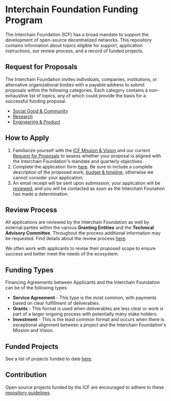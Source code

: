 # Interchain Foundation Funding Program
  
The Interchain Foundation (ICF) has a broad mandate to support 
the development of open-source decentralized networks. This 
repository contains information about topics eligible for 
support, application instructions, our review process, and a 
record of funded projects.

## Request for Proposals

The Interchain Foundation invites individuals, companies, 
institutions, or alternative organizational bodies with a payable 
address to submit proposals within the following categories. 
Each category contains a non-exhaustive list of topics, any of 
which could provide the basis for a successful funding proposal.

- [Social Good & Community](./social_good_and_community.md)
- [Research](./research.md)
- [Engineering & Product](./engineering_and_product.md)

## How to Apply

1. Familiarize yourself with the 
[ICF Mission & Vision](https://interchain.io/mission/) and our
current [Request for Proposals](#request-for-proposals) to assess
whether your proposal is aligned with the Interchain Foundation's
mandate and quarterly objectives.
2. Complete the application form [here](https://apply.interchain.io).
Be sure to include a complete description of the proposed work, 
[budget & timeline](https://docs.google.com/spreadsheets/d/1Pq4C8ne_OhTzAZeMIHgZDGkjpq8LLyUZN4DpM65oRRk/),
otherwise we cannot consider your application.
3. An email receipt will be sent upon submission,
your application will be [reviewed](#review-process), and you 
will be contacted as soon as the Interchain Founation has 
made a determination.

## Review Process

All applications are reviewed by the Interchain Foundation as well by external parties within the various **Granting Entities** and the **Technical Advisory Committee**. Throughout the process additional information may be requested. Find details about the review process [here](./review_process.md).

We often work with applicants to revise their proposed scope to 
ensure success and better meet the needs of the ecosystem.

## Funding Types

Financing Agreements between Applicants and the Interchain Foundation can be of the following types:
 * **Service Agreement** - This type is the most common, with payments based on clear fulfillment of deliverables.
 * **Grants** - This format is used when deliverables are less clear or work is part of a larger ongoing process with potentially many stake holders.
 * **Investment** - This is the least common format and occurs when there is exceptional alignment between a project and the Interchain Foundation's Mission and Vision.

## Funded Projects

See a list of projects funded to date [here](projects/).

## Contribution

Open source projects funded by the ICF are encouraged to adhere to 
these [repository guidelines](./repository_guidelines.md).
